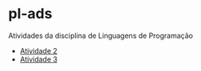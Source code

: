 # pl-ads
Atividades da disciplina de Linguagens de Programação

- [Atividade 2](/atividade_2)
- [Atividade 3](/atividade_3)